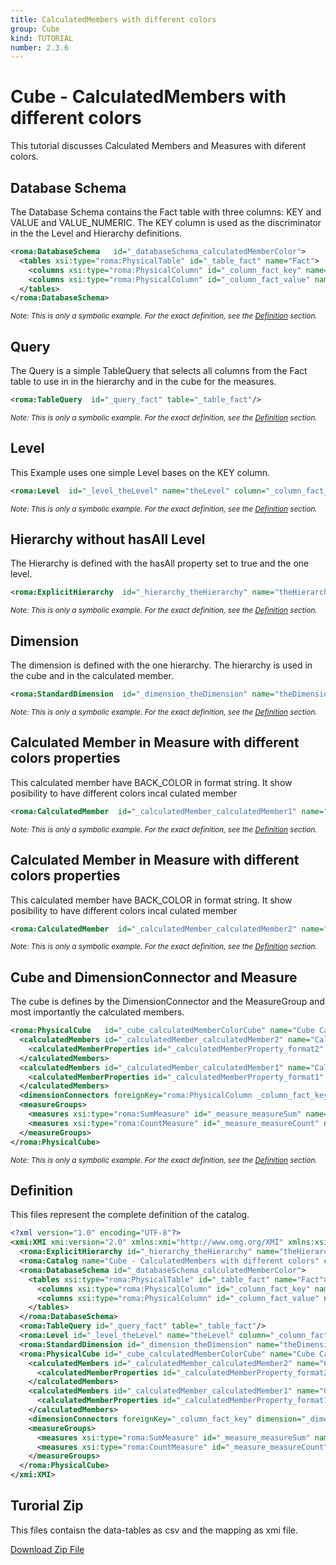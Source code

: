 ```yaml
---
title: CalculatedMembers with different colors
group: Cube
kind: TUTORIAL
number: 2.3.6
---
```

# Cube - CalculatedMembers with different colors

This tutorial discusses Calculated Members and Measures with diferent colors.



## Database Schema

The Database Schema contains the Fact table with three columns: KEY and VALUE and VALUE_NUMERIC. The KEY column is used as the discriminator in the the Level and Hierarchy definitions.


```xml
<roma:DatabaseSchema   id="_databaseSchema_calculatedMemberColor">
  <tables xsi:type="roma:PhysicalTable" id="_table_fact" name="Fact">
    <columns xsi:type="roma:PhysicalColumn" id="_column_fact_key" name="KEY"/>
    <columns xsi:type="roma:PhysicalColumn" id="_column_fact_value" name="VALUE" type="Integer"/>
  </tables>
</roma:DatabaseSchema>

```
*<small>Note: This is only a symbolic example. For the exact definition, see the [Definition](#definition) section.</small>*
## Query

The Query is a simple TableQuery that selects all columns from the Fact table to use in in the hierarchy and in the cube for the measures.


```xml
<roma:TableQuery  id="_query_fact" table="_table_fact"/>

```
*<small>Note: This is only a symbolic example. For the exact definition, see the [Definition](#definition) section.</small>*
## Level

This Example uses one simple Level bases on the KEY column.


```xml
<roma:Level  id="_level_theLevel" name="theLevel" column="_column_fact_key"/>

```
*<small>Note: This is only a symbolic example. For the exact definition, see the [Definition](#definition) section.</small>*
## Hierarchy without hasAll Level

The Hierarchy is defined with the hasAll property set to true and the one level.


```xml
<roma:ExplicitHierarchy  id="_hierarchy_theHierarchy" name="theHierarchy" primaryKey="_column_fact_key" query="_query_fact" levels="_level_theLevel"/>

```
*<small>Note: This is only a symbolic example. For the exact definition, see the [Definition](#definition) section.</small>*
## Dimension

The dimension is defined with the one hierarchy. The hierarchy is used in the cube and in the calculated member.


```xml
<roma:StandardDimension  id="_dimension_theDimension" name="theDimension" hierarchies="roma:ExplicitHierarchy _hierarchy_theHierarchy"/>

```
*<small>Note: This is only a symbolic example. For the exact definition, see the [Definition](#definition) section.</small>*
## Calculated Member in Measure with different colors properties

This calculated member have BACK_COLOR in format string. It show posibility to have different colors incal culated member


```xml
<roma:CalculatedMember  id="_calculatedMember_calculatedMember1" name="Calculated Member 1" displayFolder="folder" formula="[Measures].[Measure-Sum] / [Measures].[Measure-Count]" parent="[theDimension].[theHierarchy].[All theHierarchys]" hierarchy="roma:ExplicitHierarchy _hierarchy_theHierarchy"/>

```
*<small>Note: This is only a symbolic example. For the exact definition, see the [Definition](#definition) section.</small>*
## Calculated Member in Measure with different colors properties

This calculated member have BACK_COLOR in format string. It show posibility to have different colors incal culated member



```xml
<roma:CalculatedMember  id="_calculatedMember_calculatedMember2" name="Calculated Member 2" displayFolder="folder" formula="[Measures].[Measure-Sum] / [Measures].[Measure-Count]"/>

```
*<small>Note: This is only a symbolic example. For the exact definition, see the [Definition](#definition) section.</small>*
## Cube and DimensionConnector and Measure

The cube is defines by the DimensionConnector and the MeasureGroup and most importantly the calculated members.


```xml
<roma:PhysicalCube   id="_cube_calculatedMemberColorCube" name="Cube CalculatedMember with different colors" query="_query_fact">
  <calculatedMembers id="_calculatedMember_calculatedMember2" name="Calculated Member 2" displayFolder="folder" formula="[Measures].[Measure-Sum] / [Measures].[Measure-Count]">
    <calculatedMemberProperties id="_calculatedMemberProperty_format2" name="FORMAT_STRING" value="$#,##;BACK_COLOR=255;FORE_COLOR=13369395"/>
  </calculatedMembers>
  <calculatedMembers id="_calculatedMember_calculatedMember1" name="Calculated Member 1" displayFolder="folder" formula="[Measures].[Measure-Sum] / [Measures].[Measure-Count]" parent="[theDimension].[theHierarchy].[All theHierarchys]" hierarchy="roma:ExplicitHierarchy _hierarchy_theHierarchy">
    <calculatedMemberProperties id="_calculatedMemberProperty_format1" name="FORMAT_STRING" value="$#,##0.00;BACK_COLOR=65535;FORE_COLOR=13369395"/>
  </calculatedMembers>
  <dimensionConnectors foreignKey="roma:PhysicalColumn _column_fact_key" dimension="roma:StandardDimension _dimension_theDimension" id="_dimensionConnector_theDimension"/>
  <measureGroups>
    <measures xsi:type="roma:SumMeasure" id="_measure_measureSum" name="Measure-Sum" formatString="$#,##0.00;BACK_COLOR=32768;FORE_COLOR=0" column="_column_fact_value"/>
    <measures xsi:type="roma:CountMeasure" id="_measure_measureCount" name="Measure-Count" formatString="$#,##0.00;BACK_COLOR=16711680;FORE_COLOR=0" column="_column_fact_value"/>
  </measureGroups>
</roma:PhysicalCube>

```
*<small>Note: This is only a symbolic example. For the exact definition, see the [Definition](#definition) section.</small>*

## Definition

This files represent the complete definition of the catalog.

```xml
<?xml version="1.0" encoding="UTF-8"?>
<xmi:XMI xmi:version="2.0" xmlns:xmi="http://www.omg.org/XMI" xmlns:xsi="http://www.w3.org/2001/XMLSchema-instance" xmlns:roma="https://www.daanse.org/spec/org.eclipse.daanse.rolap.mapping">
  <roma:ExplicitHierarchy id="_hierarchy_theHierarchy" name="theHierarchy" primaryKey="_column_fact_key" query="_query_fact" levels="_level_theLevel"/>
  <roma:Catalog name="Cube - CalculatedMembers with different colors" cubes="_cube_calculatedMemberColorCube" dbschemas="_databaseSchema_calculatedMemberColor"/>
  <roma:DatabaseSchema id="_databaseSchema_calculatedMemberColor">
    <tables xsi:type="roma:PhysicalTable" id="_table_fact" name="Fact">
      <columns xsi:type="roma:PhysicalColumn" id="_column_fact_key" name="KEY"/>
      <columns xsi:type="roma:PhysicalColumn" id="_column_fact_value" name="VALUE" type="Integer"/>
    </tables>
  </roma:DatabaseSchema>
  <roma:TableQuery id="_query_fact" table="_table_fact"/>
  <roma:Level id="_level_theLevel" name="theLevel" column="_column_fact_key"/>
  <roma:StandardDimension id="_dimension_theDimension" name="theDimension" hierarchies="_hierarchy_theHierarchy"/>
  <roma:PhysicalCube id="_cube_calculatedMemberColorCube" name="Cube CalculatedMember with different colors" query="_query_fact">
    <calculatedMembers id="_calculatedMember_calculatedMember2" name="Calculated Member 2" displayFolder="folder" formula="[Measures].[Measure-Sum] / [Measures].[Measure-Count]">
      <calculatedMemberProperties id="_calculatedMemberProperty_format2" name="FORMAT_STRING" value="$#,##;BACK_COLOR=255;FORE_COLOR=13369395"/>
    </calculatedMembers>
    <calculatedMembers id="_calculatedMember_calculatedMember1" name="Calculated Member 1" displayFolder="folder" formula="[Measures].[Measure-Sum] / [Measures].[Measure-Count]" parent="[theDimension].[theHierarchy].[All theHierarchys]" hierarchy="_hierarchy_theHierarchy">
      <calculatedMemberProperties id="_calculatedMemberProperty_format1" name="FORMAT_STRING" value="$#,##0.00;BACK_COLOR=65535;FORE_COLOR=13369395"/>
    </calculatedMembers>
    <dimensionConnectors foreignKey="_column_fact_key" dimension="_dimension_theDimension" id="_dimensionConnector_theDimension"/>
    <measureGroups>
      <measures xsi:type="roma:SumMeasure" id="_measure_measureSum" name="Measure-Sum" formatString="$#,##0.00;BACK_COLOR=32768;FORE_COLOR=0" column="_column_fact_value"/>
      <measures xsi:type="roma:CountMeasure" id="_measure_measureCount" name="Measure-Count" formatString="$#,##0.00;BACK_COLOR=16711680;FORE_COLOR=0" column="_column_fact_value"/>
    </measureGroups>
  </roma:PhysicalCube>
</xmi:XMI>

```



## Turorial Zip
This files contaisn the data-tables as csv and the mapping as xmi file.

<a href="./zip/tutorial.cube.calculatedmember.color.zip" download>Download Zip File</a>
